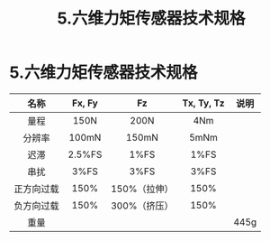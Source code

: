 ﻿---
title: 5.六维力矩传感器技术规格
---


# 5.六维力矩传感器技术规格

|**名称**|**Fx, Fy**|**Fz**|**Tx, Ty, Tz**|**说明**|
| :-: | :-: | :-: | :-: | :-: |
|量程|150N|200N|4Nm||
|分辨率|100mN|150mN|5mNm||
|迟滞|2\.5%FS|1%FS|1%FS||
|串扰|3%FS|3%FS|3%FS||
|正方向过载|150%|150%（拉伸）|150%||
|负方向过载|150%|300%（挤压）|150%||
|重量||||445g|



